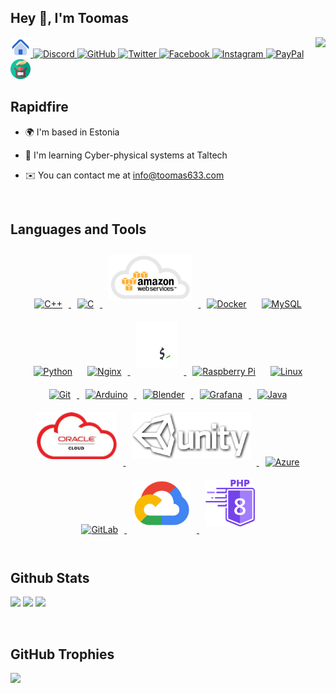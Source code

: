 ## Hey 👋, I'm Toomas
<div align="right">
<img src="https://komarev.com/ghpvc/?username=Toomas633&&style=flat" align="right" />
</div>  
<a href="https://toomas633.com" target="_blank" rel="noreferrer">
<img src="https://raw.githubusercontent.com/Toomas633/Toomas633/main/icons/home.png" alt="Home page" width="32" height="32" />
</a>
<a href="https://discord.com/users/8140" target="_blank" rel="noreferrer">
<img src="https://raw.githubusercontent.com/danielcranney/readme-generator/main/public/icons/socials/discord.svg" alt=Discord width="32" height="32" />
</a>
<a href="https://github.com/Toomas633" target="_blank">
<img src="https://raw.githubusercontent.com/danielcranney/readme-generator/main/public/icons/socials/github.svg" alt=GitHub width="32" height="32" />
</a>
<a href="https://twitter.com/Toomas633" target="_blank">
<img src="https://raw.githubusercontent.com/danielcranney/readme-generator/main/public/icons/socials/twitter.svg" alt=Twitter width="32" height="32" />
</a>
<a href="https://www.facebook.com/toomas.kirsing" target="_blank">
<img src="https://raw.githubusercontent.com/danielcranney/readme-generator/main/public/icons/socials/facebook.svg" alt=Facebook width="32" height="32" />
</a>
<a href="https://instagram.com/toomas633" target="_blank">
<img src="https://raw.githubusercontent.com/danielcranney/readme-generator/main/public/icons/socials/instagram.svg" alt=Instagram width="32" height="32" />
</a>  
<a href="https://paypal.me/ToomasK" target="_blank">
<image src="https://upload.wikimedia.org/wikipedia/commons/3/31/PayPal_Logo2014.svg" alt=PayPal width="32" height="32" />
</a>
<a href="https://toomas633.com/donate.html" target="_blank" rel="noreferrer">
<img src="https://raw.githubusercontent.com/Toomas633/Toomas633/main/icons/Donate.png" alt=Donate width="32" height="32" />
</a>

<br/>  


## Rapidfire  
- 🌍  I'm based in Estonia  
  

- 🧠  I'm learning Cyber-physical systems at Taltech  
  

- ✉️  You can contact me at [info@toomas633.com](mailto:info@toomas633.com)  
  

<br/>  


## Languages and Tools  
<div align="center">  
<a href="https://www.cplusplus.com/" target="_blank"><img style="margin: 10px" src="https://profilinator.rishav.dev/skills-assets/cplusplus-original.svg" alt="C++" height="75" />
</a>  
<a href="https://www.cprogramming.com/" target="_blank"><img style="margin: 10px" src="https://profilinator.rishav.dev/skills-assets/c-original.svg" alt="C" height="75" />
</a>  
<a href="https://aws.amazon.com/" target="_blank"><img style="margin: 10px" src="https://raw.githubusercontent.com/Toomas633/Toomas633/main/icons/icon-cloud-aws.png" alt="AWS" height="75" />
</a>  
<a href="https://www.docker.com/" target="_blank"><img style="margin: 10px" src="https://profilinator.rishav.dev/skills-assets/docker-original-wordmark.svg" alt="Docker" height="75" /
></a>  
<a href="https://www.mysql.com/" target="_blank"><img style="margin: 10px" src="https://profilinator.rishav.dev/skills-assets/mysql-original-wordmark.svg" alt="MySQL" height="75" />
</a>  
<a href="https://www.python.org/" target="_blank"><img style="margin: 10px" src="https://profilinator.rishav.dev/skills-assets/python-original.svg" alt="Python" height="75" /></a>  
<a href="https://www.nginx.com/" target="_blank"><img style="margin: 10px" src="https://profilinator.rishav.dev/skills-assets/nginx-original.svg" alt="Nginx" height="75" />
</a>  
<a href="https://www.gnu.org/software/bash/" target="_blank"><img style="margin: 10px" src="https://raw.githubusercontent.com/Toomas633/Toomas633/main/icons/bash.png" alt="Bash" height="75" />
</a>  
<a href="https://www.raspberrypi.org/" target="_blank"><img style="margin: 10px" src="https://cdn-icons-png.flaticon.com/512/5969/5969184.png" alt="Raspberry Pi" height="75" /></a>  
<a href="https://www.linux.org/" target="_blank"><img style="margin: 10px" src="https://profilinator.rishav.dev/skills-assets/linux-original.svg" alt="Linux" height="75" />
</a>  
<a href="https://github.com/" target="_blank"><img style="margin: 10px" src="https://profilinator.rishav.dev/skills-assets/git-scm-icon.svg" alt="Git" height="75" />
</a>  
<a href="https://www.arduino.cc/" target="_blank"><img style="margin: 10px" src="https://profilinator.rishav.dev/skills-assets/arduino.png" alt="Arduino" height="75" />
</a>  
<a href="https://www.blender.org/" target="_blank"><img style="margin: 10px" src="https://profilinator.rishav.dev/skills-assets/blender_community_badge_white.svg" alt="Blender" height="75" />
</a>  
<a href="https://grafana.com/" target="_blank"><img style="margin: 10px" src="https://profilinator.rishav.dev/skills-assets/grafana.png" alt="Grafana" height="75" />
</a>  
<a href="https://www.java.com/" target="_blank"><img style="margin: 10px" src="https://profilinator.rishav.dev/skills-assets/java-original-wordmark.svg" alt="Java" height="75" />
</a>  
<a href="https://www.oracle.com/in/index.html" target="_blank"><img style="margin: 10px" src="https://raw.githubusercontent.com/Toomas633/Toomas633/main/icons/Oracle.png" alt="Oracle" height="75" />
</a>  
<a href="https://unity.com/" target="_blank"><img style="margin: 10px" src="https://raw.githubusercontent.com/Toomas633/Toomas633/main/icons/Unity.png" alt="Unity" height="75" />
</a>  
<a href="https://azure.microsoft.com/en-in/" target="_blank"><img style="margin: 10px" src="https://profilinator.rishav.dev/skills-assets/microsoft_azure-icon.svg" alt="Azure" height="75" />
</a>  
<a href="https://about.gitlab.com/" target="_blank"><img style="margin: 10px" src="https://profilinator.rishav.dev/skills-assets/gitlab.svg" alt="GitLab" height="75" />
</a>
<a href="https://cloud.google.com/" target="_blank"><img style="margin: 10px" src="https://raw.githubusercontent.com/Toomas633/Toomas633/main/icons/google_cloud.png" alt="Google Cloud" height="75" />
</a> 
<a href="https://www.php.net/" target="_blank"><img style="margin: 10px" src="https://raw.githubusercontent.com/Toomas633/Toomas633/main/icons/php8.png" alt="PHP" height="75" />
</a> 
</div>

<br/>  


## Github Stats

<p float="left">
  <img src="https://github-readme-stats.vercel.app/api?username=Toomas633&theme=dark&hide_border=true&include_all_commits=true&count_private=true" style="height:200px" />
  <img src="https://github-readme-stats.vercel.app/api/top-langs/?username=Toomas633&theme=dark&hide_border=true&include_all_commits=true&count_private=true&layout=compact" style="height:200px" />
  <img src="https://github-readme-streak-stats.herokuapp.com/?user=Toomas633&theme=dark&hide_border=true" style="height:200px" />
</p>

<br/>

## GitHub Trophies
![](https://github-profile-trophy.vercel.app/?username=Toomas633&theme=darkhub&no-frame=true&no-bg=false&margin-w=4)
